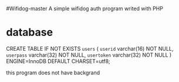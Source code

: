 #Wifidog-master
A simple wifidog auth program writed with PHP
# database
CREATE TABLE IF NOT EXISTS `users` (
  `userid` varchar(16) NOT NULL,
  `userpass` varchar(32) NOT NULL,
  `usertoken` varchar(32) NOT NULL
) ENGINE=InnoDB DEFAULT CHARSET=utf8;

this program does not have backgrand